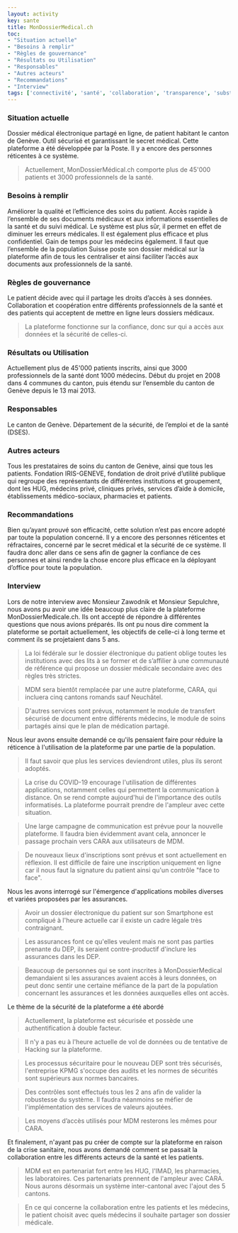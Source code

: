 ```yaml
---
layout: activity
key: sante
title: MonDossierMedical.ch
toc:
- "Situation actuelle"
- "Besoins à remplir"
- "Règles de gouvernance"
- "Résultats ou Utilisation"
- "Responsables"
- "Autres acteurs"
- "Recommandations"
- "Interview"
tags: ['connectivité', 'santé', 'collaboration', 'transparence', 'substantiel']
---
```


### Situation actuelle

Dossier médical électronique partagé en ligne, de patient habitant le canton de Genève. Outil sécurisé et garantissant le secret médical. Cette plateforme a été développée par la Poste. Il y a encore des personnes réticentes à ce système.

>  Actuellement, MonDossierMédical.ch comporte plus de 45'000 patients et 3000 professionnels de la santé. 

### Besoins à remplir

Améliorer la qualité et l’efficience des soins du patient. Accès rapide à l’ensemble de ses documents médicaux et aux informations essentielles de la santé et du suivi médical. Le système est plus sûr, il permet en effet de diminuer les erreurs médicales. Il est également plus efficace et plus confidentiel. Gain de temps pour les médecins également. Il faut que l’ensemble de la population Suisse poste son dossier médical sur la plateforme afin de tous les centraliser et ainsi faciliter l’accès aux documents aux professionnels de la santé.

### Règles de gouvernance

Le patient décide avec qui il partage les droits d’accès à ses données. Collaboration et coopération entre différents professionnels de la santé et des patients qui acceptent de mettre en ligne leurs dossiers médicaux.

>  La plateforme fonctionne sur la confiance, donc sur qui a accès aux données et la sécurité de celles-ci.

### Résultats ou Utilisation

Actuellement plus de 45'000 patients inscrits, ainsi que 3000 professionnels de la santé dont 1000 médecins. Début du projet en 2008 dans 4 communes du canton, puis étendu sur l’ensemble du canton de Genève depuis le 13 mai 2013.

### Responsables

Le canton de Genève. Département de la sécurité, de l’emploi et de la santé (DSES).

### Autres acteurs

Tous les prestataires de soins du canton de Genève, ainsi que tous les patients. Fondation IRIS-GENEVE, fondation de droit privé d’utilité publique qui regroupe des représentants de différentes institutions et groupement, dont les HUG, médecins privé, cliniques privés, services d’aide à domicile, établissements médico-sociaux, pharmacies et patients.

### Recommandations

Bien qu’ayant prouvé son efficacité, cette solution n’est pas encore adopté par toute la population concerné. Il y a encore des personnes réticentes et réfractaires, concerné par le secret médical et la sécurité de ce système. Il faudra donc aller dans ce sens afin de gagner la confiance de ces personnes et ainsi rendre la chose encore plus efficace en la déployant d’office pour toute la population.

### Interview

Lors de notre interview avec Monsieur Zawodnik et Monsieur Sepulchre, nous avons pu avoir une idée beaucoup plus claire de la plateforme MonDossierMedicale.ch. Ils ont accepté de répondre à différentes questions que nous avions préparés. Ils ont pu nous dire comment la plateforme se portait actuellement, les objectifs de celle-ci à long terme et comment ils se projetaient dans 5 ans.

>  La loi fédérale sur le dossier électronique du patient oblige toutes les institutions avec des lits à se former et de s’affilier à une communauté de référence qui propose un dossier médicale secondaire avec des règles très strictes.

>  MDM sera bientôt remplacée par une autre plateforme, CARA, qui incluera cinq cantons romands sauf Neuchâtel.

>  D'autres services sont prévus, notamment le module de transfert sécurisé de document entre différents médecins, le module de soins partagés ainsi que le plan de médication partagé.

Nous leur avons ensuite demandé ce qu'ils pensaient faire pour réduire la réticence à l'utilisation de la plateforme par une partie de la population.

>  Il faut savoir que plus les services deviendront utiles, plus ils seront adoptés.

>  La crise du COVID-19 encourage l'utilisation de différentes applications, notamment celles qui permettent la communication à distance. On se rend compte aujourd'hui de l'importance des outils informatisés. La plateforme pourrait prendre de l'ampleur avec cette situation.

>  Une large campagne de communication est prévue pour la nouvelle plateforme. Il faudra bien évidemment avant cela, annoncer le passage prochain vers CARA aux utilisateurs de MDM.

>  De nouveaux lieux d'inscriptions sont prévus et sont actuellement en réflexion. Il est difficile de faire une inscription uniquement en ligne car il nous faut la signature du patient ainsi qu'un contrôle "face to face".

Nous les avons interrogé sur l'émergence d'applications mobiles diverses et variées proposées par les assurances.

>  Avoir un dossier électronique du patient sur son Smartphone est compliqué à l'heure actuelle car il existe un cadre légale très contraignant.

>  Les assurances font ce qu'elles veulent mais ne sont pas parties prenante du DEP, ils seraient contre-productif d'inclure les assurances dans les DEP. 

>  Beaucoup de personnes qui se sont inscrites à MonDossierMedical demandaient si les assurances avaient accès à leurs données, on peut donc sentir une certaine méfiance de la part de la population concernant les assurances et les données auxquelles elles ont accès.

Le thème de la sécurité de la plateforme a été abordé

>  Actuellement, la plateforme est sécurisée et possède une authentification à double facteur.

>  Il n'y a pas eu à l'heure actuelle de vol de données ou de tentative de Hacking sur la plateforme.

>  Les processus sécuritaire pour le nouveau DEP sont très sécurisés, l'entreprise KPMG s'occupe des audits et les normes de sécurités sont supérieurs aux normes bancaires.

>  Des contrôles sont effectués tous les 2 ans afin de valider la robustesse du système. Il faudra néanmoins se méfier de l'implémentation des services de valeurs ajoutées.

>  Les moyens d’accès utilisés pour MDM resterons les mêmes pour CARA.

Et finalement, n'ayant pas pu créer de compte sur la plateforme en raison de la crise sanitaire, nous avons demandé comment se passait la collaboration entre les différents acteurs de la santé et les patients.

>  MDM est en partenariat fort entre les HUG, l'IMAD, les pharmacies, les laboratoires. Ces partenariats prennent de l'ampleur avec CARA. Nous aurons désormais un système inter-cantonal avec l'ajout des 5 cantons.

>  En ce qui concerne la collaboration entre les patients et les médecins, le patient choisit avec quels médecins il souhaite partager son dossier médicale.
